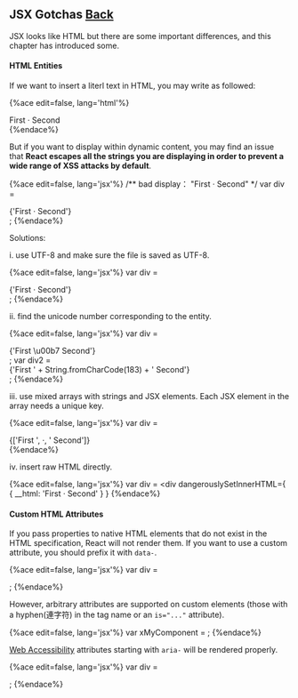 ## JSX Gotchas [Back](./../react.md)

JSX looks like HTML but there are some important differences, and this chapter has introduced some.

#### HTML Entities

If we want to insert a literl text in HTML, you may write as followed:

{%ace edit=false, lang='html'%}
<div>First &middot; Second</div>
{%endace%}

But if you want to display within dynamic content, you may find an issue that **React escapes all the strings you are displaying in order to prevent a wide range of XSS attacks by default**.

{%ace edit=false, lang='jsx'%}
/** bad display： "First &middot; Second" */
var div = <div>{'First &middot; Second'}</div>;
{%endace%}

Solutions:

i. use UTF-8 and make sure the file is saved as UTF-8.

{%ace edit=false, lang='jsx'%}
var div = <div>{'First · Second'}</div>;
{%endace%}

ii. find the unicode number corresponding to the entity.

{%ace edit=false, lang='jsx'%}
var div = <div>{'First \u00b7 Second'}</div>;
var div2 = <div>{'First ' + String.fromCharCode(183) + ' Second'}</div>;
{%endace%}

iii. use mixed arrays with strings and JSX elements. Each JSX element in the array needs a unique key.

{%ace edit=false, lang='jsx'%}
var div = <div>{['First ', <span key="middot">&middot;</span>, ' Second']}</div>
{%endace%}

iv. insert raw HTML directly.

{%ace edit=false, lang='jsx'%}
var div = <div dangerouslySetInnerHTML={ { __html: 'First &middot; Second' } }</div>
{%endace%}

#### Custom HTML Attributes

If you pass properties to native HTML elements that do not exist in the HTML specification, React will not render them. If you want to use a custom attribute, you should prefix it with `data-`.

{%ace edit=false, lang='jsx'%}
var div = <div data-custom-attribute="foo" />;
{%endace%}

However, arbitrary attributes are supported on custom elements (those with a hyphen(連字符) in the tag name or an `is="..."` attribute).

{%ace edit=false, lang='jsx'%}
var xMyComponent = <x-my-component custom-attribute="foo" />;
{%endace%}

[Web Accessibility](http://www.w3.org/WAI/intro/aria) attributes starting with `aria-` will be rendered properly.

{%ace edit=false, lang='jsx'%}
var div = <div aria-hidden={true} />;
{%endace%}